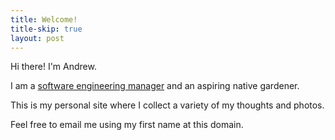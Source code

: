 ```yaml
---
title: Welcome!
title-skip: true
layout: post
---
```


Hi there! I'm Andrew. 

I am a [software engineering manager](/work) and an aspiring native gardener. 

This is my personal site where I collect a variety of my thoughts and photos.

Feel free to email me using my first name at this domain.